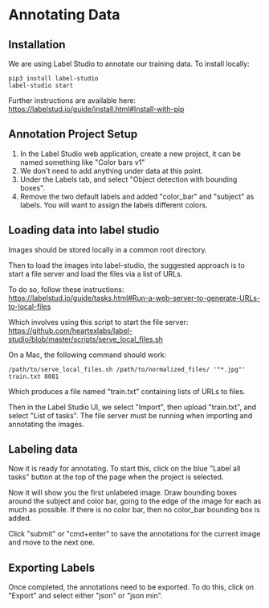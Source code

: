 # Annotating Data

## Installation
We are using Label Studio to annotate our training data. To install locally:
```
pip3 install label-studio
label-studio start 
```

Further instructions are available here:
https://labelstud.io/guide/install.html#Install-with-pip

## Annotation Project Setup
1. In the Label Studio web application, create a new project, it can be named something like "Color bars v1"
2. We don't need to add anything under data at this point.
3. Under the Labels tab, and select "Object detection with bounding boxes".
4. Remove the two default labels and added "color_bar" and "subject" as labels. You will want to assign the labels different colors.

## Loading data into label studio
Images should be stored locally in a common root directory.

Then to load the images into label-studio, the suggested approach is to start a file server and load the files via a list of URLs. 

To do so, follow these instructions:
https://labelstud.io/guide/tasks.html#Run-a-web-server-to-generate-URLs-to-local-files

Which involves using this script to start the file server:
https://github.com/heartexlabs/label-studio/blob/master/scripts/serve_local_files.sh

On a Mac, the following command should work:
```
/path/to/serve_local_files.sh /path/to/normalized_files/ '"*.jpg"' train.txt 8081 
```
Which produces a file named "train.txt" containing lists of URLs to files.

Then in the Label Studio UI, we select "Import", then upload "train.txt", and select "List of tasks". The file server must be running when importing and annotating the images.

## Labeling data
Now it is ready for annotating. To start this, click on the blue "Label all tasks" button at the top of the page when the project is selected.

Now it will show you the first unlabeled image. Draw bounding boxes around the subject and color bar, going to the edge of the image for each as much as possible. If there is no color bar, then no color_bar bounding box is added.

Click "submit" or "cmd+enter" to save the annotations for the current image and move to the next one.

## Exporting Labels
Once completed, the annotations need to be exported. To do this, click on "Export" and select either "json" or "json min".